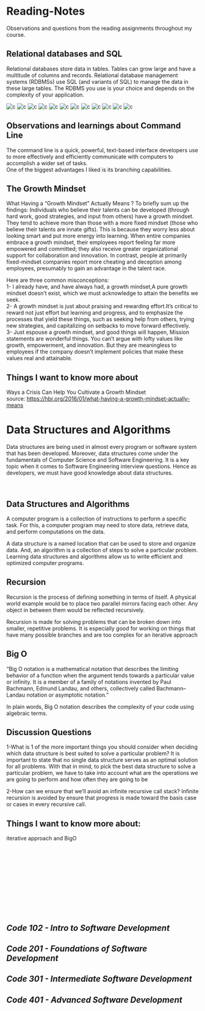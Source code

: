 # Reading-Notes

Observations and questions from the reading assignments throughout my course.

## Relational databases and SQL
 Relational databases store data in tables. Tables can grow large and have a multitude of columns and records. Relational database management systems (RDBMSs) use SQL (and variants of SQL) to manage the data in these large tables. The RDBMS you use is your choice and depends on the complexity of your application.

 ![c](./screenShots/Screenshot%20sql-1.png)
 ![c](./screenShots/Screenshot%20sql-2.png)
 ![c](./screenShots/Screenshot%20sql-3.png)
 ![c](./screenShots/Screenshot%20sql-4.png)
 ![c](./screenShots/Screenshot%20sql-5.png)
 ![c](./screenShots/Screenshot%20sql-6.png)
 ![c](./screenShots/Screenshot%20sql-13.png)
 ![c](./screenShots/Screenshot%20sql-14.png)
 ![c](./screenShots/Screenshot%20sql-15.png)
 ![c](./screenShots/Screenshot%20sql-16.png)
 ![c](./screenShots/Screenshot%20sql-17.png)
 ![c](./screenShots/Screenshot%20sql-18.png)


## Observations and learnings about Command Line

The command line is a quick, powerful, text-based interface developers use to more effectively and efficiently communicate with computers to accomplish a wider set of tasks. <br>
One of the biggest advantages I liked is its branching capabilities.


## The Growth Mindset
What Having a “Growth Mindset” Actually Means ?
To briefly sum up the findings: Individuals who believe their talents can be developed (through hard work, good strategies, and input from others) have a growth mindset. They tend to achieve more than those with a more fixed mindset (those who believe their talents are innate gifts). This is because they worry less about looking smart and put more energy into learning. When entire companies embrace a growth mindset, their employees report feeling far more empowered and committed; they also receive greater organizational support for collaboration and innovation. In contrast, people at primarily fixed-mindset companies report more cheating and deception among employees, presumably to gain an advantage in the talent race.
<br>

Here are three common misconceptions: <br>
1- I already have, and have always had, a growth mindset,A pure growth mindset doesn’t exist, which we must acknowledge to attain the benefits we seek. <br>
2- A growth mindset is just about praising and rewarding effort.It’s critical to reward not just effort but learning and progress, and to emphasize the processes that yield these things, such as seeking help from others, trying new strategies, and capitalizing on setbacks to move forward effectively.<br>
3- Just espouse a growth mindset, and good things will happen, Mission statements are wonderful things. You can’t argue with lofty values like growth, empowerment, and innovation. But they are meaningless to employees if the company doesn’t implement policies that make these values real and attainable.

## Things I want to know more about
Ways a Crisis Can Help You Cultivate a Growth Mindset<br>
source: https://hbr.org/2016/01/what-having-a-growth-mindset-actually-means
<br>

# Data Structures and Algorithms

Data structures are being used in almost every program or software system that has been developed. Moreover, data structures come under the fundamentals of Computer Science and Software Engineering. It is a key topic when it comes to Software Engineering interview questions. Hence as developers, we must have good knowledge about data structures.

<br>

## Data Structures and Algorithms


A computer program is a collection of instructions to perform a specific task. For this, a computer program may need to store data, retrieve data, and perform computations on the data.
<br>

A data structure is a named location that can be used to store and organize data. And, an algorithm is a collection of steps to solve a particular problem. Learning data structures and algorithms allow us to write efficient and optimized computer programs.
<br>

## Recursion


Recursion is the process of defining something in terms of itself.
A physical world example would be to place two parallel mirrors facing each other. Any object in between them would be reflected recursively.
<br>

Recursion is made for solving problems that can be broken down into smaller, repetitive problems. It is especially good for working on things that have many possible branches and are too complex for an iterative approach 
<br>

## Big O

“Big O notation is a mathematical notation that describes the limiting behavior of a function when the argument tends towards a particular value or infinity. It is a member of a family of notations invented by Paul Bachmann, Edmund Landau, and others, collectively called Bachmann–Landau notation or asymptotic notation.”
<br>

In plain words, Big O notation describes the complexity of your code using algebraic terms.
<br>

## Discussion Questions
1-What is 1 of the more important things you should consider when deciding which data structure is best suited to solve a particular problem?
It is important to state that no single data structure serves as an optimal solution for all problems. With that in mind, to pick the best data structure to solve a particular problem, we have to take into account what are the operations we are going to perform and how often they are going to be 
<br>

2-How can we ensure that we’ll avoid an infinite recursive call stack?
Infinite recursion is avoided by ensure that progress is made toward the basis case or cases in every recursive call.

## Things I want to know more about: 

iterative approach and BigO


























<br><br><br><br><br><br><br><br><br><br>

## *Code 102 - Intro to Software Development*
## *Code 201 - Foundations of Software Development*
## *Code 301 - Intermediate Software Development*
## *Code 401 - Advanced Software Development*




